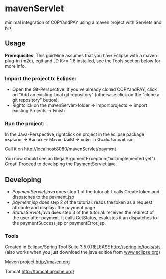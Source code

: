 # mavenServlet

minimal integration of COPYandPAY using a maven project with Servlets and jsp.

## Usage

**Prerequisites**: This guideline assumes that you have Eclipse with a maven plug-in (m2e), egit and JD K>= 1.6 installed, see the Tools section below for more info.

### Import the project to Eclipse: 

* Open the Git-Perspective. If you've already cloned COPYandPAY, click on "Add an existing local git repository" (otherwise click on the "clone a git repository" button). 
* Rightclick on the mavenServlet-folder -> import projects -> import existing Projects -> Finish

### Run the project:

In the Java-Perspective, rightclick on project in the eclipse package explorer -> Run as -> Maven build -> enter in Goals: tomcat:run 

Call it on http://localhost:8080/mavenServlet/payment

You now should see an IllegalArgumentException("not implemented yet"). 
Great! Proceed to developing the PaymentServlet.java.

## Developing

* *PaymentServlet.java* does step 1 of the tutorial: it calls CreateToken and dispatches to the payment.jsp
* *payment.jsp* does step 2 of the tutorial: reads the token as a request attribute and displays the payment page
* *StatusServlet.java* does step 3 of the tutorial: receives the redirect of the user after payment. It calls GetStatus, evaluates it an dispatches to the paymentSuccess.jsp or paymentError.jsp.

### Tools

Created in Eclipse/Spring Tool Suite 3.5.0.RELEASE http://spring.io/tools/sts (also works when you just download the java edition from www.eclipse.org)

Maven project http://maven.org

Tomcat http://tomcat.apache.org/
